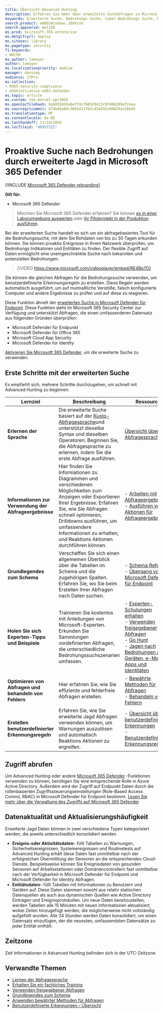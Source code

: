 ```yaml
---
title: Übersicht-Advanced Hunting
description: Erfahren Sie mehr über erweiterte Suchabfragen in Microsoft 365 und wie Sie diese verwenden, um Bedrohungen und Schwachstellen in Ihrem Netzwerk proaktiv zu ermitteln.
keywords: Erweiterte Suche, Bedrohungs Suche, Cyber-Bedrohungs Suche, Microsoft Threat Protection, Microsoft 365, MTP, m365, Suche, Abfrage, Telemetrie, benutzerdefinierte Erkennungen, Schema, Kusto, Microsoft 365, Microsoft Threat Protection
search.product: eADQiWindows 10XVcnh
search.appverid: met150
ms.prod: microsoft-365-enterprise
ms.mktglfcycl: deploy
ms.sitesec: library
ms.pagetype: security
f1.keywords:
- NOCSH
ms.author: lomayor
author: lomayor
ms.localizationpriority: medium
manager: dansimp
audience: ITPro
ms.collection:
- M365-security-compliance
- m365initiative-m365-defender
ms.topic: article
ms.custom: seo-marvel-apr2020
ms.openlocfilehash: bab055036a8e7fdcf88329413c9fd86269af2aaa
ms.sourcegitcommit: 474bd6a86c3692d11fb2c454591c89029ac5bbd5
ms.translationtype: MT
ms.contentlocale: de-DE
ms.lasthandoff: 11/19/2020
ms.locfileid: "49357221"
---
```

# <a name="proactively-hunt-for-threats-with-advanced-hunting-in-microsoft-365-defender"></a>Proaktive Suche nach Bedrohungen durch erweiterte Jagd in Microsoft 365 Defender

[!INCLUDE [Microsoft 365 Defender rebranding](../includes/microsoft-defender.md)]


**Gilt für:**
- Microsoft 365 Defender

> Möchten Sie Microsoft 365 Defender erfahren? Sie können [es in einer Laborumgebung auswerten](https://aka.ms/mtp-trial-lab) oder [ihr Pilotprojekt in der Produktion ausführen](https://aka.ms/m365d-pilotplaybook).
>

Bei der erweiterten Suche handelt es sich um ein abfragebasiertes Tool für die Bedrohungssuche, mit dem Sie Rohdaten von bis zu 30 Tagen erkunden können. Sie können proaktiv Ereignisse in Ihrem Netzwerk überprüfen, um Bedrohungs Indikatoren und Entitäten zu finden. Der flexible Zugriff auf Daten ermöglicht eine uneingeschränkte Suche nach bekannten und potenziellen Bedrohungen.
<p></p>

> [!VIDEO https://www.microsoft.com/videoplayer/embed/RE4Bp7O]

Sie können die gleichen Abfragen für die Bedrohungssuche verwenden, um benutzerdefinierte Erkennungsregeln zu erstellen. Diese Regeln werden automatisch ausgeführt, um auf mutmaßliche Verstöße, falsch konfigurierte Computer und andere Ergebnisse zu prüfen und auf diese zu reagieren.

Diese Funktion ähnelt der [erweiterten Suche in Microsoft Defender für Endpoint](https://docs.microsoft.com/windows/security/threat-protection/microsoft-defender-atp/advanced-hunting-overview). Diese Funktion steht im Microsoft 365 Security Center zur Verfügung und unterstützt Abfragen, die einen umfassenderen Datensatz aus folgenden Gründen überprüfen:

- Microsoft Defender für Endpunkt
- Microsoft Defender für Office 365
- Microsoft Cloud App Security
- Microsoft Defender for Identity

[Aktivieren Sie Microsoft 365 Defender](mtp-enable.md), um die erweiterte Suche zu verwenden.

## <a name="get-started-with-advanced-hunting"></a>Erste Schritte mit der erweiterten Suche

Es empfiehlt sich, mehrere Schritte durchzugehen, um schnell mit Advanced Hunting zu beginnen.

| Lernziel | Beschreibung | Ressource |
|--|--|--|
| **Erlernen der Sprache** | Die erweiterte Suche basiert auf der [Kusto-Abfragesprache](https://docs.microsoft.com/azure/kusto/query/)und unterstützt dieselbe Syntax und dieselben Operatoren. Beginnen Sie, die Abfragesprache zu erlernen, indem Sie die erste Abfrage ausführen. | [Übersicht über die Abfragesprache](advanced-hunting-query-language.md) |
| **Informationen zur Verwendung der Abfrageergebnisse** | Hier finden Sie Informationen zu Diagrammen und verschiedenen Möglichkeiten zum Anzeigen oder Exportieren Ihrer Ergebnisse. Erfahren Sie, wie Sie Abfragen schnell optimieren, Drilldowns ausführen, um umfassendere Informationen zu erhalten, und Reaktions Aktionen durchführen können. | - [Arbeiten mit Abfrageergebnissen](advanced-hunting-query-results.md)<br>- [Ausführen von Aktionen für Abfrageergebnisse](advanced-hunting-take-action.md) |
| **Grundlegendes zum Schema** | Verschaffen Sie sich einen allgemeinen Überblick über die Tabellen im Schema und die zugehörigen Spalten. Erfahren Sie, wo Sie beim Erstellen Ihrer Abfragen nach Daten suchen. | - [Schema Referenz](advanced-hunting-schema-tables.md)<br>- [Übergang von Microsoft Defender für Endpoint](advanced-hunting-migrate-from-mdatp.md) |
| **Holen Sie sich Experten-Tipps und Beispiele** | Trainieren Sie kostenlos mit Anleitungen von Microsoft-Experten. Erkunden Sie Sammlungen vordefinierten Abfragen, die unterschiedliche Bedrohungssuchszenarien umfassen. | - [Experten-Schulungen erhalten](advanced-hunting-expert-training.md)<br>- [Verwenden freigegebener Abfragen](advanced-hunting-shared-queries.md)<br>- [Go Hunt](advanced-hunting-go-hunt.md)<br>- [Jagen nach Bedrohungen auf Geräten, e-Mails, Apps und Identitäten](advanced-hunting-query-emails-devices.md) |
| **Optimieren von Abfragen und behandeln von Fehlern** | Hier erfahren Sie, wie Sie effiziente und fehlerfreie Abfragen erstellen. | - [Bewährte Methoden für Abfragen](advanced-hunting-best-practices.md)<br>- [Behandeln von Fehlern](advanced-hunting-errors.md) |
| **Erstellen benutzerdefinierter Erkennungsregeln** | Erfahren Sie, wie Sie erweiterte Jagd Abfragen verwenden können, um Warnungen auszulösen und automatisch Reaktions Aktionen zu ergreifen. | - [Übersicht über benutzerdefinierte Erkennungen](custom-detections-overview.md)<br>- [Benutzerdefinierte Erkennungsregeln](custom-detection-rules.md) |

## <a name="get-access"></a>Zugriff abrufen
Um Advanced Hunting oder andere [Microsoft 365 Defender](microsoft-threat-protection.md) -Funktionen verwenden zu können, benötigen Sie eine entsprechende Rolle in Azure Active Directory. Außerdem wird der Zugriff auf Endpunkt Daten durch die rollenbasierten Zugriffssteuerungseinstellungen (Role-Based Access Control, RBAC) in Microsoft Defender für Endpoint bestimmt. [Lesen Sie mehr über die Verwaltung des Zugriffs auf Microsoft 365 Defender](mtp-permissions.md)

## <a name="data-freshness-and-update-frequency"></a>Datenaktualität und Aktualisierungshäufigkeit
Erweiterte Jagd Daten können in zwei verschiedene Typen kategorisiert werden, die jeweils unterschiedlich konsolidiert werden.

- **Ereignis-oder Aktivitätsdaten**– füllt Tabellen zu Warnungen, Sicherheitsereignissen, Systemereignissen und Routinetests auf. Advanced Hunting erhält diese Daten fast unmittelbar nach der erfolgreichen Übermittlung der Sensoren an die entsprechenden Cloud-Dienste. Beispielsweise können Sie Ereignisdaten von gesunden Sensoren auf Arbeitsstationen oder Domänencontrollern fast unmittelbar nach der Verfügbarkeit in Microsoft Defender für Endpoint und Microsoft Defender for Identity Abfragen.
- **Entitätsdaten**– füllt Tabellen mit Informationen zu Benutzern und Geräten auf. Diese Daten stammen sowohl aus relativ statischen Datenquellen als auch aus dynamischen Quellen wie Active Directory Einträgen und Ereignisprotokollen. Um neue Daten bereitzustellen, werden Tabellen alle 15 Minuten mit neuen Informationen aktualisiert, wobei Zeilen hinzugefügt werden, die möglicherweise nicht vollständig aufgefüllt wurden. Alle 24 Stunden werden Daten konsolidiert, um einen Datensatz einzufügen, der die neuesten, umfassendsten Datensätze zu jeder Entität enthält.

## <a name="time-zone"></a>Zeitzone
Zeit Informationen in Advanced Hunting befinden sich in der UTC-Zeitzone.

## <a name="related-topics"></a>Verwandte Themen
- [Lernen der Abfragesprache](advanced-hunting-query-language.md)
- [Erhalten Sie ein fachliches Training](advanced-hunting-expert-training.md)
- [Verwenden freigegebener Abfragen](advanced-hunting-shared-queries.md)
- [Grundlegendes zum Schema](advanced-hunting-schema-tables.md)
- [Anwenden bewährter Methoden für Abfragen](advanced-hunting-best-practices.md)
- [Benutzerdefinierte Erkennungen – Übersicht](custom-detections-overview.md)

